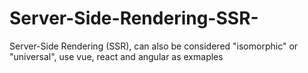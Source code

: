 # Server-Side-Rendering-SSR-
Server-Side Rendering (SSR), can also be considered "isomorphic" or "universal", use vue, react and angular as exmaples
